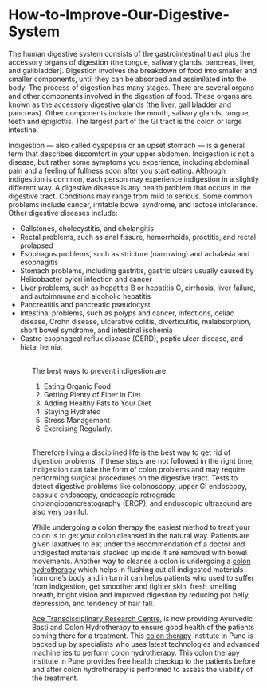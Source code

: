 # How-to-Improve-Our-Digestive-System
The human digestive system consists of the gastrointestinal tract plus the accessory organs of digestion (the tongue, salivary glands, pancreas, liver, and gallbladder). Digestion involves the breakdown of food into smaller and smaller components, until they can be absorbed and assimilated into the body. The process of digestion has many stages. There are several organs and other components involved in the digestion of food. These organs are known as the accessory digestive glands (the liver, gall bladder and pancreas). Other components include the mouth, salivary glands, tongue, teeth and epiglottis. The largest part of the GI tract is the colon or large intestine.<br>


Indigestion — also called dyspepsia or an upset stomach — is a general term that describes discomfort in your upper abdomen. Indigestion is not a disease, but rather some symptoms you experience, including abdominal pain and a feeling of fullness soon after you start eating. Although indigestion is common, each person may experience indigestion in a slightly different way. A digestive disease is any health problem that occurs in the digestive tract. Conditions may range from mild to serious. Some common problems include cancer, irritable bowel syndrome, and lactose intolerance. 
Other digestive diseases include:
<ul>
<li>Gallstones, cholecystitis, and cholangitis</li>
<li>Rectal problems, such as anal fissure, hemorrhoids, proctitis, and rectal prolapsed</li>
<li>Esophagus problems, such as stricture (narrowing) and achalasia and esophagitis</li>
<li>Stomach problems, including gastritis, gastric ulcers usually caused by Helicobacter pylori infection and cancer</li>
<li>Liver problems, such as hepatitis B or hepatitis C, cirrhosis, liver failure, and autoimmune and alcoholic hepatitis</li>
<li>Pancreatitis and pancreatic pseudocyst</li>
<li>Intestinal problems, such as polyps and cancer, infections, celiac disease, Crohn disease, ulcerative colitis, diverticulitis, malabsorption, short bowel syndrome, and intestinal ischemia</li>
<li>Gastro esophageal reflux disease (GERD), peptic ulcer disease, and hiatal hernia.</li>
<ul><br>
The best ways to prevent indigestion are:
<ol>
<li>Eating Organic Food</li>
<li>Getting Plenty of Fiber in Diet</li>
<li>Adding Healthy Fats to Your Diet</li>
<li>Staying Hydrated</li>
<li>Stress Management</li>
<li>Exercising Regularly.</li></ol><br>


Therefore living a disciplined life is the best way to get rid of digestion problems. If these steps are not followed in the right time, indigestion can take the form of colon problems and may require performing surgical procedures on the digestive tract. Tests to detect digestive problems like colonoscopy, upper GI endoscopy, capsule endoscopy, endoscopic retrograde cholangiopancreatography (ERCP), and endoscopic ultrasound are also very painful.<br>


While undergoing a colon therapy the easiest method to treat your colon is to get your colon cleansed in the natural way. Patients are given laxatives to eat under the recommendation of a doctor and undigested materials stacked up inside it are removed with bowel movements. Another way to cleanse  a colon  is undergoing a <a href="https://www.acehospitals.in/service/colon-therapy/">colon hydrotherapy</a> which helps in flushing out all indigested materials from one’s body and in turn it can helps patients who used to suffer from indigestion, get smoother and tighter skin, fresh smelling breath, bright vision and improved digestion by reducing pot belly, depression, and tendency of hair fall. <br>


<a href="https://www.acehospitals.in/service/atrc/">Ace Transdisciplinary Research Centre</a>, is now providing Ayurvedic Basti and Colon Hydrotherapy to ensure good health of the patients coming there for a treatment. This <a href="https://www.acehospitals.in/service/colon-therapy/">colon therapy</a> institute in Pune is backed up by specialists who uses latest technologies and advanced machineries to perform colon hydrotherapy. This colon therapy institute in Pune provides free health checkup to the patients before and after colon hydrotherapy is performed to assess the viability of the treatment.

